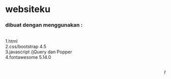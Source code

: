 # websiteku

<h3>dibuat dengan menggunakan : </h3><br>
1.html <br>
2.css/bootstrap 4.5 <br>
3.javascript /jQuery dan Popper <br>
4.fontawesome 5.14.0 <br><br>

<marquee direction="left"><i>hapy coding dan selamat belajar :)</i></marquee>

